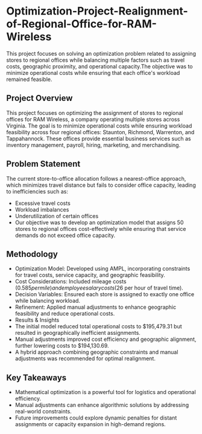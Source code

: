 # Optimization-Project-Realignment-of-Regional-Office-for-RAM-Wireless
This project focuses on solving an optimization problem related to assigning stores to regional offices while balancing multiple factors such as travel costs, geographic proximity, and operational capacity.The objective was to minimize operational costs while ensuring that each office's workload remained feasible. 

## Project Overview
This project focuses on optimizing the assignment of stores to regional offices for RAM Wireless, a company operating multiple stores across Virginia. The goal is to minimize operational costs while ensuring workload feasibility across four regional offices: Staunton, Richmond, Warrenton, and Tappahannock. These offices provide essential business services such as inventory management, payroll, hiring, marketing, and merchandising.

## Problem Statement
The current store-to-office allocation follows a nearest-office approach, which minimizes travel distance but fails to consider office capacity, leading to inefficiencies such as:

* Excessive travel costs
* Workload imbalances
* Underutilization of certain offices
* Our objective was to develop an optimization model that assigns 50 stores to regional offices cost-effectively while ensuring that service demands do not exceed office capacity.

## Methodology
* Optimization Model: Developed using AMPL, incorporating constraints for travel costs, service capacity, and geographic feasibility.
* Cost Considerations: Included mileage costs ($0.585 per mile) and employee salary costs ($26 per hour of travel time).
* Decision Variables: Ensured each store is assigned to exactly one office while balancing workload.
* Refinement: Applied manual adjustments to enhance geographic feasibility and reduce operational costs.
* Results & Insights
* The initial model reduced total operational costs to $195,479.31 but resulted in geographically inefficient assignments.
* Manual adjustments improved cost efficiency and geographic alignment, further lowering costs to $194,130.69.
* A hybrid approach combining geographic constraints and manual adjustments was recommended for optimal realignment.

## Key Takeaways
* Mathematical optimization is a powerful tool for logistics and operational efficiency.
* Manual adjustments can enhance algorithmic solutions by addressing real-world constraints.
* Future improvements could explore dynamic penalties for distant assignments or capacity expansion in high-demand regions.

